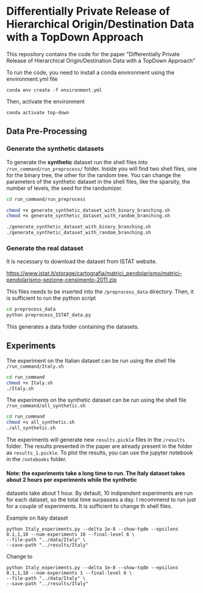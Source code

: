 # Differentially Private Release of Hierarchical Origin/Destination Data with a TopDown Approach

This repository contains the code for the paper "Differentially Private Release of Hierarchical Origin/Destination Data with a TopDown Approach"

To run the code, you need to install a conda environment using the environment.yml file

```
conda env create -f environment.yml
```

Then, activate the environment

```
conda activate top-down
```
## Data Pre-Processing
### Generate the synthetic datasets
To generate the **synthetic** dataset run the shell files into `/run_command/run_preprocess/` folder. Inside you will
find two shell files, one for the binary tree, the other for the random tree. You can change the parameters of the
synthetic dataset in the shell files, like the sparsity, the number of levels, the seed for the randomizer.
```bash
cd run_command/run_preprocess

chmod +x generate_synthetic_dataset_with_binary_branching.sh
chmod +x generate_synthetic_dataset_with_random_branching.sh

./generate_synthetic_dataset_with_binary_branching.sh
./generate_synthetic_dataset_with_random_branching.sh

```

### Generate the real dataset
It is necessary to download the dataset from ISTAT website. 

https://www.istat.it/storage/cartografia/matrici_pendolarismo/matrici-pendolarismo-sezione-censimento-2011.zip

This files needs to be inserted into the `/preprocess_data` directory. 
Then, it is sufficient to run the python script 

```bash
cd preprocess_data
python preprocess_ISTAT_data.py
```

This generates a data folder containing the datasets.

## Experiments
The experiment on the Italian dataset can be run using the shell file `/run_command/Italy.sh`

```bash
cd run_command
chmod +x Italy.sh
./Italy.sh
```
The experiments on the synthetic dataset can be run using the shell file `/run_command/all_synthetic.sh`

```bash
cd run_command
chmod +x all_synthetic.sh
./all_synthetic.sh
```

The experiments will generate new `results.pickle` files in the `/results` folder. The results presented in the paper
are already present in the folder as `results_1.pickle`. To plot the results, you can use the jupyter notebook in the
`/notebooks` folder.

#### Note: the experiments take a long time to run. The Italy dataset takes about 2 hours per experiments while the synthetic
datasets take about 1 hour. By default, 10 indipendent experiments are run for each dataset, so the total time surpasses a day.
I recommend to run just for a couple of experiments. It is sufficient to change th shell files.

Example on Italy dataset
```
python Italy_experiments.py --delta 1e-8 --show-tqdm --epsilons 0.1,1,10 --num-experiments 10 --final-level 6 \
--file-path "../data/Italy" \
--save-path "../results/Italy"
```

Change to
```
python Italy_experiments.py --delta 1e-8 --show-tqdm --epsilons 0.1,1,10 --num-experiments 1 --final-level 6 \
--file-path "../data/Italy" \
--save-path "../results/Italy"
```